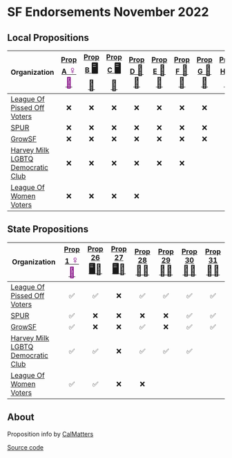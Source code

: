 # SF Endorsements November 2022

## Local Propositions

| Organization                                                                     | [Prop A <span style="color:purple;font-size:24px">♀️🏥</span>][p1] | [Prop B <span style="font-size:24px">🖥️🎰</span>][p26] | [Prop C <span style="font-size:24px">🖥️🎰</span>][p27] | [Prop D <span style="font-size:24px">🎨🎼</span>][p28] | [Prop E <span style="font-size:24px">🏥🫘</span>][p29] | [Prop F <span style="font-size:24px">🚗🔌</span>][p30] | [Prop G <span style="font-size:24px">🚬🍎</span>][p31] | [Prop H <span style="font-size:24px">🚬🍎</span>][p31] | [Prop I <span style="font-size:24px">🚬🍎</span>][p31] | [Prop J <span style="font-size:24px">🚬🍎</span>][p31] | [Prop K <span style="font-size:24px">🚬🍎</span>][p31] | [Prop L <span style="font-size:24px">🚬🍎</span>][p31] | [Prop M <span style="font-size:24px">🚬🍎</span>][p31] | [Prop N <span style="font-size:24px">🚬🍎</span>][p31] | [Prop O <span style="font-size:24px">🚬🍎</span>][p31] |
| -------------------------------------------------------------------------------- | :-: | :-: | :--: | :-: | :---: | :-------: | :----: | :----: | :----: | :----: | :----: | :----: | :----: | :----: | :----: |
| [League Of Pissed Off Voters](https://www.theleaguesf.org/)                      | ❌  | ❌  | ❌    | ❌  | ❌     | ❌      | ❌     | ❌     | ❌     | ❌     | ❌     | ❌     | ❌     | ❌     | ❌     |
| [SPUR](https://www.spur.org/voter-guide/2022-11)                                 | ❌  | ❌  | ❌    | ❌  | ❌     | ❌      | ❌     | ❌     | ❌     | ❌     | ❌     | ❌     | ❌     | ❌     | ❌     |
| [GrowSF](https://growsf.org/voter-guide/)                                        | ❌  | ❌  | ❌    | ❌  | ❌     | ❌      | ❌     | ❌     | ❌     | ❌     | ❌     | ❌     | ❌     | ❌     | ❌     |
| [Harvey Milk LGBTQ Democratic Club](https://www.milkclub.org/endorsements/)      | ❌  | ❌  | ❌    | ❌  | ❌     | ❌      | &nbsp; | &nbsp; | &nbsp; | &nbsp; | &nbsp; | &nbsp; | &nbsp; | &nbsp; | &nbsp; |
| [League Of Women Voters](https://lwvc.org/vote/elections/ballot-recommendations) | ❌  | ❌  | ❌    | ❌  | &nbsp; | &nbsp;  | &nbsp; | &nbsp; | &nbsp; | &nbsp; | &nbsp; | &nbsp; | &nbsp; | &nbsp; | &nbsp; |

## State Propositions

| Organization                                                                     | [Prop 1 <span style="color:purple;font-size:24px">♀️🏥</span>][p1] | [Prop 26 <span style="font-size:24px">🖥️🎰</span>][p26] | [Prop 27 <span style="font-size:24px">🖥️🎰</span>][p27] | [Prop 28 <span style="font-size:24px">🎨🎼</span>][p28] | [Prop 29 <span style="font-size:24px">🏥🫘</span>][p29] | [Prop 30 <span style="font-size:24px">🚗🔌</span>][p30] | [Prop 31 <span style="font-size:24px">🚬🍎</span>][p31] |
| -------------------------------------------------------------------------------- | :-: | :-: | :--: | :-: | :---: | :-----: | :----: |
| [League Of Pissed Off Voters](https://www.theleaguesf.org/)                      | ✅  | ✅  | ❌    | ✅  | ✅     | ✅      | ✅     |
| [SPUR](https://www.spur.org/voter-guide/2022-11)                                 | ✅  | ❌  | ❌    | ❌  | ❌     | ✅      | ✅     |
| [GrowSF](https://growsf.org/voter-guide/)                                        | ✅  | ❌  | ❌    | ✅  | ❌     | ✅      | ✅     |
| [Harvey Milk LGBTQ Democratic Club](https://www.milkclub.org/endorsements/)      | ✅  | ✅  | ❌    | ✅  | ✅     | ✅      | &nbsp; |
| [League Of Women Voters](https://lwvc.org/vote/elections/ballot-recommendations) | ✅  | ✅  | ❌    | ❌  | &nbsp; | &nbsp; | &nbsp; |

## About

Proposition info by [CalMatters](https://calmatters.org/california-voter-guide-2022/propositions/)

[Source code](https://github.com/siggy/sfendorsements)

[p1]:  https://calmatters.org/california-voter-guide-2022/propositions/prop-1-abortion-rights/
[p26]: https://calmatters.org/california-voter-guide-2022/propositions/prop-26-sports-betting-tribal-casinos/
[p27]: https://calmatters.org/california-voter-guide-2022/propositions/prop-27-sports-betting-online/
[p28]: https://calmatters.org/california-voter-guide-2022/propositions/prop-28-arts-education/
[p29]: https://calmatters.org/california-voter-guide-2022/propositions/prop-29-kidney-dialysis/
[p30]: https://calmatters.org/california-voter-guide-2022/propositions/prop-30-income-tax-electric-cars/
[p31]: https://calmatters.org/california-voter-guide-2022/propositions/prop-31-flavored-tobacco-ban/
